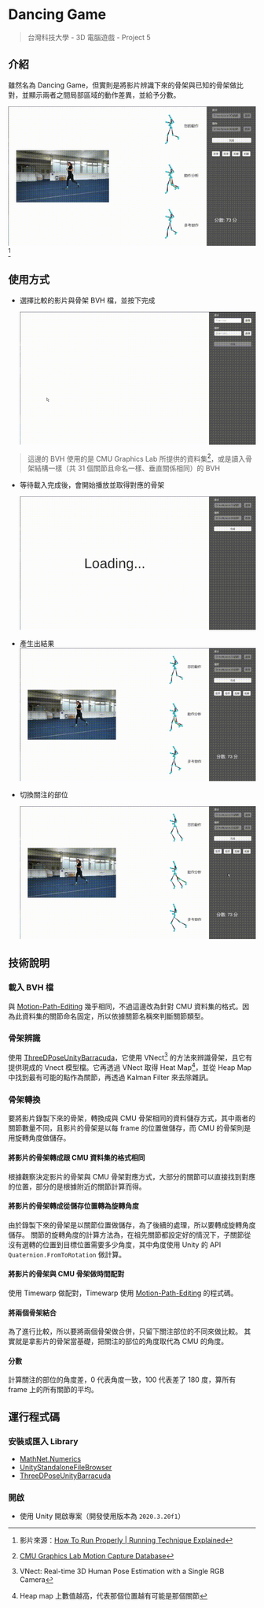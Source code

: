 # Dancing Game

> 台灣科技大學 - 3D 電腦遊戲 - Project 5

## 介紹

雖然名為 Dancing Game，但實則是將影片辨識下來的骨架與已知的骨架做比對，並顯示兩者之間局部區域的動作差異，並給予分數。

![結果](./document_data/result.gif)[^1]

[^1]: 影片來源：[How To Run Properly | Running Technique Explained](https://www.youtube.com/watch?v=_kGESn8ArrU&t=82s&ab_channel=GlobalTriathlonNetwork)

## 使用方式

* 選擇比較的影片與骨架 BVH 檔，並按下完成

  ![選擇影片與骨架](./document_data/load_file.gif)

> 這邊的 BVH 使用的是 CMU Graphics Lab 所提供的資料集[^2]，或是讀入骨架結構一樣（共 31 個關節且命名一樣、垂直關係相同）的 BVH

[^2]: [CMU Graphics Lab Motion Capture Database](http://mocap.cs.cmu.edu/)

* 等待載入完成後，會開始播放並取得對應的骨架

  ![播放影片與骨架](./document_data/record.gif)

* 產生出結果
  ![結果](./document_data/result.gif)

* 切換關注的部位

  ![切換關注的部位](./document_data/switch.gif)

## 技術說明

### 載入 BVH 檔

與 [Motion-Path-Editing](https://github.com/CCCpeggy/Motion-Path-Editing) 幾乎相同，不過這邊改為針對 CMU 資料集的格式。因為此資料集的關節命名固定，所以依據關節名稱來判斷關節類型。

### 骨架辨識

使用 [ThreeDPoseUnityBarracuda](https://github.com/digital-standard/ThreeDPoseUnityBarracuda)，它使用 VNect[^3] 的方法來辨識骨架，且它有提供現成的 Vnect 模型檔。它再透過 VNect 取得 Heat Map[^4]，並從 Heap Map 中找到最有可能的點作為關節，再透過 Kalman Filter 來去除雜訊。

[^3]: VNect: Real-time 3D Human Pose Estimation with a Single RGB Camera
[^4]: Heap map 上數值越高，代表那個位置越有可能是那個關節

### 骨架轉換

要將影片錄製下來的骨架，轉換成與 CMU 骨架相同的資料儲存方式，其中兩者的關節數量不同，且影片的骨架是以每 frame 的位置做儲存，而 CMU 的骨架則是用旋轉角度做儲存。

#### 將影片的骨架轉成跟 CMU 資料集的格式相同

根據觀察決定影片的骨架與 CMU 骨架對應方式，大部分的關節可以直接找到對應的位置，部分的是根據附近的關節計算而得。

#### 將影片的骨架轉成從儲存位置轉為旋轉角度

由於錄製下來的骨架是以關節位置做儲存，為了後續的處理，所以要轉成旋轉角度儲存。
關節的旋轉角度的計算方法為，在祖先關節都設定好的情況下，子關節從沒有選轉的位置到目標位置需要多少角度，其中角度使用 Unity 的 API `Quaternion.FromToRotation` 做計算。

#### 將影片的骨架與 CMU 骨架做時間配對

使用 Timewarp 做配對，Timewarp 使用 [Motion-Path-Editing](https://github.com/CCCpeggy/Motion-Path-Editing) 的程式碼。

#### 將兩個骨架結合

為了進行比較，所以要將兩個骨架做合併，只留下關注部位的不同來做比較。
其實就是拿影片的骨架當基礎，把關注的部位的角度取代為 CMU 的角度。

#### 分數

計算關注的部位的角度差，0 代表角度一致，100 代表差了 180 度，算所有 frame 上的所有關節的平均。

## 運行程式碼

### 安裝或匯入 Library

* [MathNet.Numerics](numerics.mathdotnet.com)
* [UnityStandaloneFileBrowser](https://github.com/gkngkc/UnityStandaloneFileBrowser)
* [ThreeDPoseUnityBarracuda](https://github.com/digital-standard/ThreeDPoseUnityBarracuda)

### 開啟

* 使用 Unity 開啟專案（開發使用版本為 `2020.3.20f1`）
